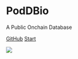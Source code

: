 # PodDBio

A Public Onchain Database

[<i class="iconfont icon-github"></i> GitHub](https://github.com/PODDBio/docs)
[Start <i class="iconfont icon-down"></i>](#main)

<!-- background image -->
![](https://i.loli.net/2018/01/15/5a5bcb771cc40.jpg)
